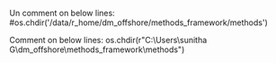 


Un comment on below lines:
#os.chdir('/data/r_home/dm_offshore/methods_framework/methods')


Comment on below lines:
os.chdir(r"C:\Users\sunitha G\dm_offshore\methods_framework\methods")








